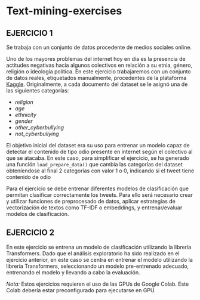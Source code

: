 # Text-mining-exercises

## EJERCICIO 1

Se trabaja con un conjunto de datos procedente de medios sociales online.

Uno de los mayores problemas del internet hoy en día es la presencia de actitudes negativas hacia algunos colectivos en relación a su etnia, género, religión o ideología política. En este ejercicio trabajaremos con un conjunto de datos reales, etiquetados manualmente, procedentes de la plataforma [Kaggle](https://www.kaggle.com/datasets/andrewmvd/cyberbullying-classification/data). Originalmente, a cada documento del dataset se le asignó una de las siguientes categorías:
- *religion*
- *age*
- *ethnicity*
- *gender*
- *other_cyberbullying*
- *not_cyberbullying*


El objetivo inicial del dataset era su uso para entrenar un modelo capaz de detectar el contenido de tipo odio presente en internet según el colectivo al que se atacaba. En este caso, para simplificar el ejercicio, se ha generado una función `load_prepare_data()` que cambia las categorías del dataset obteníendose al final 2 categorías con valor 1 o 0, indicando si el tweet tiene contenido de odio

Para el ejercicio se debe entrenar diferentes modelos de clasificación que permitan clasificar correctamente los tweets. Para ello será necesario crear y utilizar funciones de preprocesado de datos, aplicar estrategias de vectorización de textos como TF-IDF o embeddings, y entrenar/evaluar modelos de clasificación.

## EJERCICIO 2

En este ejercicio se entrena un modelo de clasificación utilizando la librería Transformers. Dado que el análisis exploratorio ha sido realizado en el ejercicio anterior, en este caso se centra en entrenar el modelo utilizando la librería Transformers, seleccionando un modelo pre-entrenado adecuado, entrenando el modelo y llevando a cabo la evaluación.

*Nota:* Estos ejercicios requieren el uso de las GPUs de Google Colab. Este Colab debería estar preconfigurado para ejecutarse en GPU.
